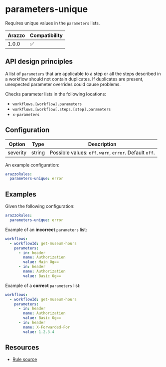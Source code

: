 # parameters-unique

Requires unique values in the `parameters` lists.

| Arazzo | Compatibility |
| ------ | ------------- |
| 1.0.0  | ✅            |

## API design principles

A list of `parameters` that are applicable to a step or all the steps described in a workflow should not contain duplicates.
If duplicates are present, unexpected parameter overrides could cause problems.

Checks parameter lists in the following locations:

- `workflows.[workflow].parameters`
- `workflows.[workflow[.steps.[step].parameters`
- `x-parameters`

## Configuration

| Option   | Type   | Description                                             |
| -------- | ------ | ------------------------------------------------------- |
| severity | string | Possible values: `off`, `warn`, `error`. Default `off`. |

An example configuration:

```yaml
arazzoRules:
  parameters-unique: error
```

## Examples

Given the following configuration:

```yaml
arazzoRules:
  parameters-unique: error
```

Example of an **incorrect** `parameters` list:

```yaml Incorrect example
workflows:
  - workflowId: get-museum-hours
    parameters:
      - in: header
        name: Authorization
        value: Main Og==
      - in: header
        name: Authorization
        value: Basic Og==
```

Example of a **correct** `parameters` list:

```yaml Correct example
workflows:
  - workflowId: get-museum-hours
    parameters:
      - in: header
        name: Authorization
        value: Basic Og==
      - in: header
        name: X-Forwarded-For
        value: 1.2.3.4
```

## Resources

- [Rule source](https://github.com/Redocly/redocly-cli/blob/main/packages/core/src/rules/arazzo/parameters-unique.ts)
